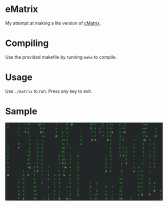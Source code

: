 # eMatrix
My attempt at making a lite version of [cMatrix](github.com/abishekvashok/cmatrix).

# Compiling
Use the provided makefile by running `make` to compile.

# Usage
Use `./matrix` to run. Press any key to exit.

# Sample
![eMatrix example](sample.png)